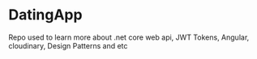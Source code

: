 # DatingApp
Repo used to learn more about .net core web api, JWT Tokens, Angular, cloudinary, Design Patterns and etc
